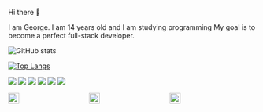 Hi there 👋

I am George. I am 14 years old and I am studying programming My goal is to become a perfect full-stack developer.

![GitHub stats](https://github-readme-stats.vercel.app/api?username=giorgi200706&show_icons=true)

[![Top Langs](https://github-readme-stats.vercel.app/api/top-langs/?username=giorgi200706&layout=compact)](https://github.com/giorgi200706/github-readme-stats)

![](https://img.shields.io/badge/-C++-00599C?logo=c++&logoColor=fff)
![](https://img.shields.io/badge/-PYTHON-776AB?logo=python&logoColor=fff)
![](https://img.shields.io/badge/-FLASK-000000?logo=flask&logoColor=fff)
![](https://img.shields.io/badge/-HTML-e34f26?logo=html5&logoColor=fff)
![](https://img.shields.io/badge/-CSS-1572B6?logo=css&logoColor=fff)
![](https://img.shields.io/badge/-SASS-CC6699?logo=scss&logoColor=fff)

<div style=" width: 350px; display: flex; justify-content: space-between; ">
  <img style=" width: 22px;" src="https://cdn.jsdelivr.net/npm/simple-icons@v3/icons/facebook.svg" href="https://youtube.com/">
  <img style=" width: 22px;" src="https://cdn.jsdelivr.net/npm/simple-icons@v3/icons/twitter.svg" href="https://twitter.com/"/>
  <img style=" width: 22px;" src="https://cdn.jsdelivr.net/npm/simple-icons@v3/icons/instagram.svg" href= "https://www.instagram.com/in/"/>
</div>

